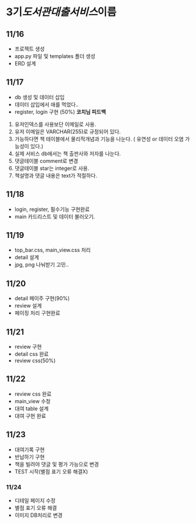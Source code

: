 # 3기*도서관대출서비스*이름

## 11/16

- 프로젝트 생성
- app.py 파일 및 templates 폴더 생성
- ERD 설계

## 11/17

- db 생성 및 데이터 삽입
- 데이터 삽입에서 애를 먹었다..
- register, login 구현 (50%)
__코치님 피드백__
1. 유저인덱스를 사용보단 이메일로 사용.
2. 유저 이메일은 VARCHAR(255)로 규정되어 있다.
3. 가능하다면 책 테이블에서 물리적개념과 기능을 나눈다. ( 유연성 or 데이터 오염 가능성이 있다.)
4. 실제 서비스 db에서는 책 출판사와 저자를 나눈다.
5. 댓글테이블 comment로 변경
6. 댓글테이블 star는 integer로 사용.
7. 책설명과 댓글 내용은 text가 적절하다.

## 11/18

- login, register, 필수기능 구현완료
- main 카드리스트 및 데이터 불러오기.

## 11/19
- top_bar.css, main_view.css 처리
- detail 설계
- jpg, png 나눠받기 고민..

## 11/20
- detail 페이주 구현(90%)
- review 설계
- 페이징 처리 구현완료

## 11/21
- review 구현
- detail css 완료
- review css(50%)

## 11/22
- review css 완료
- main_view 수정
- 대여 table 설계
- 대여 구현 완료

## 11/23
- 대여기록 구현
- 반납하기 구현
- 책을 빌려야 댓글 및 평가 가능으로 변경
- TEST 시작(별점 표기 오류 해결X)

### 11/24
- 디테일 페이지 수정
- 별점 표기 오류 해결
- 이미지 DB처리로 변경
